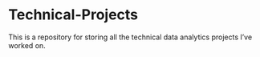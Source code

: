 # Technical-Projects
This is a repository for storing all the technical data analytics projects I’ve worked on. 
